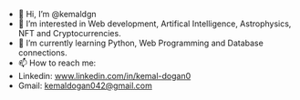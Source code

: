 - 👋 Hi, I’m @kemaldgn
- 👀 I’m interested in Web development, Artifical Intelligence, Astrophysics, NFT and Cryptocurrencies.
- 🌱 I’m currently learning  Python, Web Programming and Database connections.
- 📫 How to reach me:
- Linkedin: www.linkedin.com/in/kemal-dogan0
- Gmail: kemaldogan042@gmail.com

<!---
kemaldgn/kemaldgn is a ✨ special ✨ repository because its `README.md` (this file) appears on your GitHub profile.
You can click the Preview link to take a look at your changes.
--->
